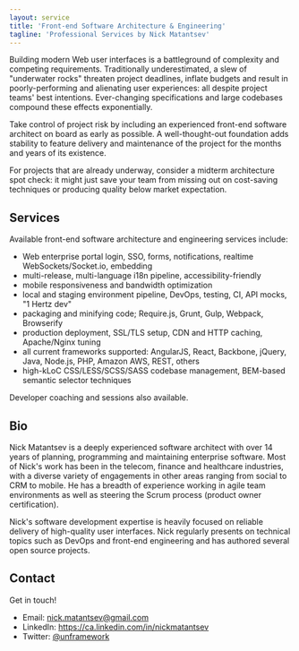 ```yaml
---
layout: service
title: 'Front-end Software Architecture & Engineering'
tagline: 'Professional Services by Nick Matantsev'
---
```


Building modern Web user interfaces is a battleground of complexity and competing requirements. Traditionally underestimated, a slew of "underwater rocks" threaten project deadlines, inflate budgets and result in poorly-performing and alienating user experiences: all despite project teams' best intentions. Ever-changing specifications and large codebases compound these effects exponentially.

Take control of project risk by including an experienced front-end software architect on board as early as possible. A well-thought-out foundation adds stability to feature delivery and maintenance of the project for the months and years of its existence.

For projects that are already underway, consider a midterm architecture spot check: it might just save your team from missing out on cost-saving techniques or producing quality below market expectation.

## Services

Available front-end software architecture and engineering services include:

- Web enterprise portal login, SSO, forms, notifications, realtime WebSockets/Socket.io, embedding
- multi-release, multi-language i18n pipeline, accessibility-friendly
- mobile responsiveness and bandwidth optimization
- local and staging environment pipeline, DevOps, testing, CI, API mocks, "1 Hertz dev"
- packaging and minifying code; Require.js, Grunt, Gulp, Webpack, Browserify
- production deployment, SSL/TLS setup, CDN and HTTP caching, Apache/Nginx tuning
- all current frameworks supported: AngularJS, React, Backbone, jQuery, Java, Node.js, PHP, Amazon AWS, REST, others
- high-kLoC CSS/LESS/SCSS/SASS codebase management, BEM-based semantic selector techniques

Developer coaching and sessions also available.

## Bio

Nick Matantsev is a deeply experienced software architect with over 14 years of planning, programming and maintaining enterprise software. Most of Nick's work has been in the telecom, finance and healthcare industries, with a diverse variety of engagements in other areas ranging from social to CRM to mobile. He has a breadth of experience working in agile team environments as well as steering the Scrum process (product owner certification).

Nick's software development expertise is heavily focused on reliable delivery of high-quality user interfaces. Nick regularly presents on technical topics such as DevOps and front-end engineering and has authored several open source projects.

## Contact

Get in touch!

- Email: nick.matantsev@gmail.com
- LinkedIn: https://ca.linkedin.com/in/nickmatantsev
- Twitter: [@unframework](https://twitter.com/unframework)
